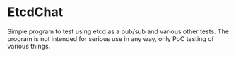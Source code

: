 # EtcdChat

Simple program to test using etcd as a pub/sub and various other tests.  The program is not intended for serious use in any way, only PoC testing of various things.
